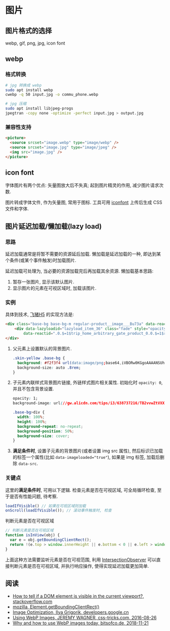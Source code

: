 # 图片

## 图片格式的选择

webp, gif, png, jpg, icon font

## webp

### 格式转换

```bash
# jpg 转换成 webp
sudo apt install webp
cwebp -q 50 input.jpg -o commu_phone.webp

# jpg 压缩
sudo apt install libjpeg-progs
jpegtran -copy none -optimize -perfect input.jpg > output.jpg
```

### 兼容性支持

```html
<picture>
  <source srcset="image.webp" type="image/webp" />
  <source srcset="image.jpg" type="image/jpeg" />
  <img src="image.jpg" />
</picture>
```

## icon font

字体图片有两个优点: 矢量图放大后不失真; 起到图片精灵的作用, 减少图片请求次数.

图片转成字体文件, 作为矢量图, 常用于图标. 工具可用 [iconfont](http://www.iconfont.cn/) 上传后生成 CSS 文件和字体.

## 图片延迟加载/懒加载(lazy load)

### 思路

延迟加载通常是将暂不需要的资源延后加载. 懒加载是延迟加载的一种, 即达到某个条件(或某个事件触发)时加载图片.

延迟加载可处理为, 当必要的资源加载完后再加载其余资源. 懒加载基本思路:

1. 暂存一张图片, 显示该默认图片.
2. 显示图片的元素在可视区域时, 加载该图片.

### 实例

具体到技术, [飞猪H5](https://h5.m.taobao.com/trip/home/index.html?_projVer=0.1.125) 的实现方法是:

```html
<div class="base-bg base-bg-m regular-product__image___Bu73a" data-reactid=".0.$=1$trip_home_arbitrary_gate_product_0.0.$=1$regular_item_1.0.$=10">
    <div data-lazyloadid="lazyload_item_36" class="fade" style="opacity: 1;background-image: url(&quot;//gw.alicdn.com/tips/i3/638737216/TB2vvwZtVXXXXX0XXXXXXXXXXXX_!!638737216.jpg_400x400q75.jpg_.webp&quot;);"
        data-reactid=".0.$=1$trip_home_arbitrary_gate_product_0.0.$=1$regular_item_1.0.$=10.$=11" data-imageloaded="true"></div>
</div>
```

1. 父元素上设置默认的背景图片.

    ```css
    .skin-yellow .base-bg {
      background: #f2f3f4 url(data:image/png;base64,iVBORw0KGgoAAAANSUhEUgAAALkAAABPCAMAAACAuJRqAAAAq1BMV…mgg7e+vIXHxHbzIMosU7LAtcvNOAUKpxf6kSUl8MPvAnj+AYRcPQeahlKYAAAAAElFTkSuQmCC) 50% no-repeat;
      background-size: auto .8rem;
    }
    ```

2. 子元素内联样式背景图片链接, 外链样式图片相关属性. 初始化时 `opacity: 0`, 并且不包含背景设置.

    ```css
    opacity: 1;
    background-image: url(//gw.alicdn.com/tips/i3/638737216/TB2vvwZtVXXXXX0XXXXXXXXXXXX_!!638737216.jpg_400x400q75.jpg_.webp);
    ```

    ```css
    .base-bg>div {
      width: 100%;
      height: 100%;
      background-repeat: no-repeat;
      background-position: 50%;
      background-size: cover;
    }
    ```

3. **满足条件时**, 设置子元素的背景图片(或者设置 img src 属性), 然后标识已加载的标签一个属性(比如 `data-imageloaded="true"`), 如果是 img 标签, 加载后删除 `data-src`.

### 关键点

这里的**满足条件时**, 可用以下逻辑. 检查元素是否在可视区域, 可全局循环检查, 至于是否有性能问题, 待考察.

```javascript
loadIfVisible() // 如果在可视区域则加载
onScroll(loadIfVisible()); // 滚动事件触发时, 检查
```

判断元素是否在可视区域

```javascript
// 判断元素是否在可视区域
function isInView(obj) {
  var e = obj.getBoundingClientRect();
  return !(e.top > window.innerHeight || e.bottom < 0 || e.left > window.innerWidth || e.right < 0)
}
```

上面这种方法需要监听元素是否在可视范围, 利用 [IntersectionObserver](https://developer.mozilla.org/en-US/docs/Web/API/Intersection_Observer_API) 可以直接判断元素是否在可视区域, 并执行响应操作, 使得实现延迟加载更加简单.

## 阅读

* [How to tell if a DOM element is visible in the current viewport?, stackoverflow.com](https://stackoverflow.com/questions/123999/how-to-tell-if-a-dom-element-is-visible-in-the-current-viewport#7557433)
* [mozilla, Element.getBoundingClientRect()](https://developer.mozilla.org/zh-CN/docs/Web/API/Element/getBoundingClientRect)
* [Image Optimization, Ilya Grigorik, developers.google.cn](https://developers.google.cn/web/fundamentals/performance/optimizing-content-efficiency/image-optimization)
* [Using WebP Images, JEREMY WAGNER, css-tricks.com, 2016-08-26](https://css-tricks.com/using-webp-images/)
* [Why and how to use WebP images today, bitsofco.de, 2018-11-21](https://bitsofco.de/why-and-how-to-use-webp-images-today/)
